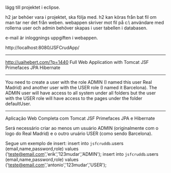 lägg till projektet i eclipse.

h2 jar behöer vara i projektet, ska följa med.
h2 kan köras från bat fil om man tar ner det från weben. webappen skriver mot fil på c:\ 
användare med rollerna user och admin behöver skapas i user tabellen i databasen.

e-mail är inloggnings uppgiften i webappen.

http://localhost:8080/JSFCrudApp/

----------------------------------
http://uaihebert.com/?p=1440
Full Web Application with Tomcat JSF Primefaces JPA Hibernate


--------------------

You need to create a user with the role ADMIN (I named this user Real Madrid) and another user with the USER role (I named it Barcelona). 
The ADMIN user will have access to all system under all folders but the user with the USER role will have access to the pages under the folder defaultUser.

--------------------
Aplicação Web Completa com Tomcat JSF Primefaces JPA e Hibernate

Será necessário criar ao menos um usuário ADMIN (originalmente com o logo do Real Madrid) e o outro uruário USER (como sendo Barcelona).

Segue um exemplo de insert:
insert into `jsfcruddb`.users (email,name,password,role) values ('teste@email.com','erik','123mudar','ADMIN');
insert into `jsfcruddb`.users (email,name,password,role) values ('teste@email.com','antonio','123mudar','USER');

